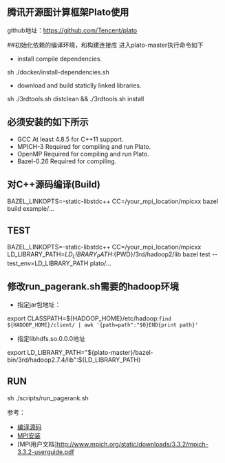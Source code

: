 ## 腾讯开源图计算框架Plato使用

github地址：https://github.com/Tencent/plato

##初始化依赖的编译环境，和构建连接库
进入plato-master执行命令如下
* install compile dependencies.

sh ./docker/install-dependencies.sh
* download and build staticlly linked libraries.

sh ./3rdtools.sh distclean && ./3rdtools.sh install

## 必须安装的如下所示
* GCC
At least 4.8.5 for C++11 support.
* MPICH-3
Required for compiling and run Plato.
* OpenMP
Required for compiling and run Plato.
* Bazel-0.26
Required for compiling.

## 对C++源码编译(Build)

BAZEL_LINKOPTS=-static-libstdc++ CC=/your_mpi_location/mpicxx bazel build example/...

## TEST
BAZEL_LINKOPTS=-static-libstdc++ CC=/your_mpi_location/mpicxx LD_LIBRARY_PATH=${LD_LIBRARY_PATH}:${PWD}/3rd/hadoop2/lib bazel test --test_env=LD_LIBRARY_PATH plato/...

## 修改run_pagerank.sh需要的hadoop环境

* 指定jar包地址：

export CLASSPATH=${HADOOP_HOME}/etc/hadoop:`find ${HADOOP_HOME}/client/ | awk '{path=path":"$0}END{print path}'`
* 指定libhdfs.so.0.0.0地址

export LD_LIBRARY_PATH="${plato-master}/bazel-bin/3rd/hadoop2.7.4/lib":${LD_LIBRARY_PATH}

## RUN

sh ./scripts/run_pagerank.sh

参考：
* [编译源码](https://www.xgithub.com/2019/11/08/tencent-plato-%E8%85%BE%E8%AE%AF%E9%AB%98%E6%80%A7%E8%83%BD%E5%9B%BE%E8%AE%A1%E7%AE%97%E6%A1%86%E6%9E%B6plato/)
* [MPI安装](https://blog.csdn.net/u010657094/article/details/49871547)
* [MPI用户文档]http://www.mpich.org/static/downloads/3.3.2/mpich-3.3.2-userguide.pdf




